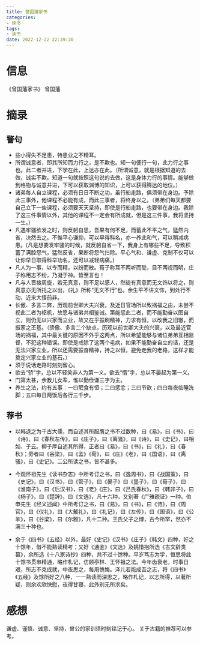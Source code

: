 ```yaml
---
title: 曾国藩家书
categories:
- 读书
tags:
- 读书
date: 2022-12-22 22:39:30
---
```


# 信息

《曾国藩家书》 曾国藩

# 摘录

## 警句

- 些小得失不足患，特患业之不精耳。
- 所谓诚意者，即其所知而力行之，是不欺也。知一句便行一句，此力行之事也。此二者并进，下学在此，上达亦在此。（所谓诚意，就是根据知道的去做，诚实不欺。知道一句就按照这句说的去做，这是身体力行的事情。能够做到格物与诚意并进，下可以获取渊博的知识，上可以获得腾达的地位。）
- 诸弟每人自立课程，必须有日日不断之功，虽行船走路，俱须带在身边。予除此三事外，他课程不必能有成，而此三事者，将终身以之。（弟弟们每天都要自己立下一些课程，必须要天天坚持，即使是行船走路，也要带在身边。我除了这三件事情以外，其他的课程不一定会有所成就，但是这三件事，我将坚持一生。）
- 凡遇牢骚欲发之时，则反躬自思，吾果有何不足，而蓄此不平之气，猛然内省，决然去之。不惟平心谦抑，可以早得科名，亦一养此和气，可以稍减病患。(凡是想要发牢骚的时候，就反躬自省一下，我身上有哪些不足，导致积蓄了满腔怨气，猛然反省，果断将怨气扫除。平心气和、谦虚、克制不仅可以让你早日取得科举功名，还可以减轻病痛。)
- 凡人为一事，以专而精，以纷而散。荀子称耳不两听而聪，目不两视而明，庄子称用志不纷，乃凝于神。皆至言也！
- 凡与人晋接周旋，若无真意，则不足以感人，然徒有真意而无文饰以将之，则真意亦无所托之以出，《礼》所称“无文不行”也。余生平不讲文饰，到处行不动，近来大悟前非。
- 长傲、多言二弊，历观前世卿大夫兴衰，及近日官场所以致祸福之由，未尝不视此二者为枢机，故愿与诸弟共相鉴诫。第能惩此二者，而不能勤奋以图自立，则仍无以兴家而立业，故又在乎振刷精神，力求有恒，以改我之旧辙，而振家之丕基。（骄傲、多言二个缺点，历观以前世卿大夫的兴衰，以及最近官场的祸福，其中最关键的原因不外乎这两点，所以希望能够与诸位弟弟互相监督，不犯这种错误。即使是戒除了这两个毛病，如果不能勤奋自立的话，还是无法兴家立业，所以还需要振奋精神，持之以恒，避免走我的老路，这样才能奠定兴家立业的基石。）
- 须于说话走路时刻刻留心。
- 欲去“骄”字，总以不轻笑非人为第一义。欲去“惰”字，总以不晏起为第一义。
- 门第太甚，余教儿女辈，惟以勤俭谦三字为主。
- 养生之法，约有五事：一曰眠食有恒；二曰惩忿；三曰节欲；四曰每夜临睡洗脚；五曰每日两饭后各行三千步。

## 荐书

- 以韩退之为千古大儒，而自述其所服膺之书不过数种，曰《易》，曰《书》，曰《诗》，曰《春秋左传》，曰《庄子》，曰《离骚》，曰《诗》，曰《史记》，曰相如、子云。柳子厚自述其所得，正者曰《易》，曰《书》，曰《礼》，曰《春秋》；旁者曰《谷梁》，曰《孟》《荀》，曰《庄》《老》，曰《国语》，曰《离骚》，曰《史记》。二公所读之书，皆不甚多。

- 今观怀祖先生《读书杂志》中所考订之书，曰《逸周书》，曰《战国策》，曰《史记》，曰《汉书》，曰《管子》，曰《晏子》曰《墨子》，曰《荀子》，曰《淮南子》，曰《后汉书》，曰《老》《庄》，曰《吕氏春秋》，曰《韩非子》，曰《杨子》，曰《楚辞》，曰《文选》，凡十六种，又别著《广雅疏证》一种。伯申先生《经义述闻》中所考订之书，曰《易》，曰《书》，曰《诗》，曰《周官》，曰《仪礼》，曰《大戴礼》，曰《礼记》，曰《左传》，曰《国语》，曰《公羊》，曰《谷梁》，曰《尔雅》，凡十二种。王氏父子之博，古今所罕，然亦不满三十种也。

- 余于《四书》《五经》以外，最好《史记》《汉书》《庄子》《韩文》四种，好之十馀年，借不能熟读精考；又好《通鉴》《文选》及姚惜抱所选《古文辞类纂》，余所选《十八家诗抄》四种，共不过十馀种。早岁笃志为学，恒思将此十馀书贯串精通，略作札记，仿顾亭林、王怀祖之法。今年齿衰老，时事日艰，所志不克成就，中夜思之，每用愧悔。泽儿若能成吾之志，将《四书》《五经》及馀所好之八种，一一熟读而深思之，略作札记，以志所得，以著所疑，则余欢欣快慰，夜得甘寝，此外别无所求矣。

# 感想

谦虚、谨慎、诚意、坚持，曾公的家训须时刻铭记于心。
关于古籍的推荐可以参考。